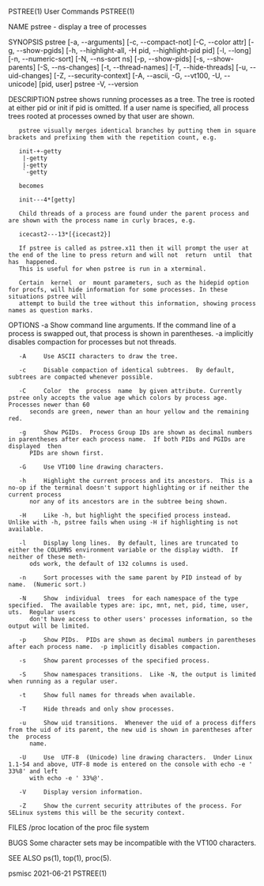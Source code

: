 PSTREE(1)								 User Commands								     PSTREE(1)

NAME
       pstree - display a tree of processes

SYNOPSIS
       pstree [-a, --arguments] [-c, --compact-not] [-C, --color attr] [-g, --show-pgids] [-h, --highlight-all, -H pid, --highlight-pid pid] [-l, --long]
       [-n, --numeric-sort] [-N, --ns-sort ns] [-p, --show-pids] [-s, --show-parents] [-S, --ns-changes] [-t, --thread-names] [-T, --hide-threads]
       [-u, --uid-changes] [-Z, --security-context] [-A, --ascii, -G, --vt100, -U, --unicode] [pid, user]
       pstree -V, --version

DESCRIPTION
       pstree  shows running processes as a tree.  The tree is rooted at either pid or init if pid is omitted.	If a user name is specified, all process trees
       rooted at processes owned by that user are shown.

       pstree visually merges identical branches by putting them in square brackets and prefixing them with the repetition count, e.g.

	   init-+-getty
		|-getty
		|-getty
		`-getty

       becomes

	   init---4*[getty]

       Child threads of a process are found under the parent process and are shown with the process name in curly braces, e.g.

	   icecast2---13*[{icecast2}]

       If pstree is called as pstree.x11 then it will prompt the user at the end of the line to press return and will not  return  until  that	has  happened.
       This is useful for when pstree is run in a xterminal.

       Certain	kernel	or  mount parameters, such as the hidepid option for procfs, will hide information for some processes. In these situations pstree will
       attempt to build the tree without this information, showing process names as question marks.

OPTIONS
       -a     Show command line arguments.  If the command line of a process is swapped out, that process is shown in  parentheses.   -a  implicitly  disables
	      compaction for processes but not threads.

       -A     Use ASCII characters to draw the tree.

       -c     Disable compaction of identical subtrees.	 By default, subtrees are compacted whenever possible.

       -C     Color  the  process  name	 by given attribute. Currently pstree only accepts the value age which colors by process age.  Processes newer than 60
	      seconds are green, newer than an hour yellow and the remaining red.

       -g     Show PGIDs.  Process Group IDs are shown as decimal numbers in parentheses after each process name.  If both PIDs and PGIDs are  displayed  then
	      PIDs are shown first.

       -G     Use VT100 line drawing characters.

       -h     Highlight the current process and its ancestors.	This is a no-op if the terminal doesn't support highlighting or if neither the current process
	      nor any of its ancestors are in the subtree being shown.

       -H     Like -h, but highlight the specified process instead.  Unlike with -h, pstree fails when using -H if highlighting is not available.

       -l     Display long lines.  By default, lines are truncated to either the COLUMNS environment variable or the display width.  If neither of these meth‐
	      ods work, the default of 132 columns is used.

       -n     Sort processes with the same parent by PID instead of by name.  (Numeric sort.)

       -N     Show  individual	trees  for each namespace of the type specified.  The available types are: ipc, mnt, net, pid, time, user, uts.	 Regular users
	      don't have access to other users' processes information, so the output will be limited.

       -p     Show PIDs.  PIDs are shown as decimal numbers in parentheses after each process name.  -p implicitly disables compaction.

       -s     Show parent processes of the specified process.

       -S     Show namespaces transitions.  Like -N, the output is limited when running as a regular user.

       -t     Show full names for threads when available.

       -T     Hide threads and only show processes.

       -u     Show uid transitions.  Whenever the uid of a process differs from the uid of its parent, the new uid is shown in parentheses after  the  process
	      name.

       -U     Use  UTF-8  (Unicode) line drawing characters.  Under Linux 1.1-54 and above, UTF-8 mode is entered on the console with echo -e ' 33%8' and left
	      with echo -e ' 33%@'.

       -V     Display version information.

       -Z     Show the current security attributes of the process. For SELinux systems this will be the security context.

FILES
       /proc  location of the proc file system

BUGS
       Some character sets may be incompatible with the VT100 characters.

SEE ALSO
       ps(1), top(1), proc(5).

psmisc									  2021-06-21								     PSTREE(1)

